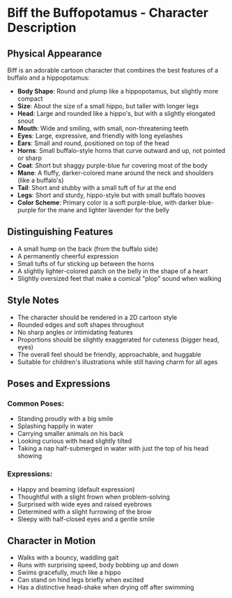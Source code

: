 # Biff the Buffopotamus - Character Description

## Physical Appearance

Biff is an adorable cartoon character that combines the best features of a buffalo and a hippopotamus:

- **Body Shape**: Round and plump like a hippopotamus, but slightly more compact
- **Size**: About the size of a small hippo, but taller with longer legs
- **Head**: Large and rounded like a hippo's, but with a slightly elongated snout
- **Mouth**: Wide and smiling, with small, non-threatening teeth
- **Eyes**: Large, expressive, and friendly with long eyelashes
- **Ears**: Small and round, positioned on top of the head
- **Horns**: Small buffalo-style horns that curve outward and up, not pointed or sharp
- **Coat**: Short but shaggy purple-blue fur covering most of the body
- **Mane**: A fluffy, darker-colored mane around the neck and shoulders (like a buffalo's)
- **Tail**: Short and stubby with a small tuft of fur at the end
- **Legs**: Short and sturdy, hippo-style but with small buffalo hooves
- **Color Scheme**: Primary color is a soft purple-blue, with darker blue-purple for the mane and lighter lavender for the belly

## Distinguishing Features

- A small hump on the back (from the buffalo side)
- A permanently cheerful expression
- Small tufts of fur sticking up between the horns
- A slightly lighter-colored patch on the belly in the shape of a heart
- Slightly oversized feet that make a comical "plop" sound when walking

## Style Notes

- The character should be rendered in a 2D cartoon style
- Rounded edges and soft shapes throughout
- No sharp angles or intimidating features
- Proportions should be slightly exaggerated for cuteness (bigger head, eyes)
- The overall feel should be friendly, approachable, and huggable
- Suitable for children's illustrations while still having charm for all ages

## Poses and Expressions

### Common Poses:
- Standing proudly with a big smile
- Splashing happily in water
- Carrying smaller animals on his back
- Looking curious with head slightly tilted
- Taking a nap half-submerged in water with just the top of his head showing

### Expressions:
- Happy and beaming (default expression)
- Thoughtful with a slight frown when problem-solving
- Surprised with wide eyes and raised eyebrows
- Determined with a slight furrowing of the brow
- Sleepy with half-closed eyes and a gentle smile

## Character in Motion

- Walks with a bouncy, waddling gait
- Runs with surprising speed, body bobbing up and down
- Swims gracefully, much like a hippo
- Can stand on hind legs briefly when excited
- Has a distinctive head-shake when drying off after swimming